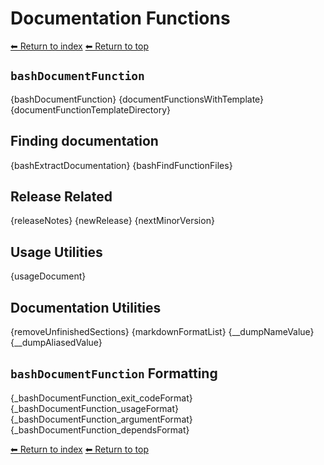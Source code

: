 # Documentation Functions

[⬅ Return to index](index.md)
[⬅ Return to top](../index.md)

## `bashDocumentFunction`

{bashDocumentFunction}
{documentFunctionsWithTemplate}
{documentFunctionTemplateDirectory}

## Finding documentation

{bashExtractDocumentation}
{bashFindFunctionFiles}

## Release Related

{releaseNotes}
{newRelease}
{nextMinorVersion}

## Usage Utilities

{usageDocument}

## Documentation Utilities

{removeUnfinishedSections}
{markdownFormatList}
{__dumpNameValue}
{__dumpAliasedValue}

## `bashDocumentFunction` Formatting

{_bashDocumentFunction_exit_codeFormat}
{_bashDocumentFunction_usageFormat}
{_bashDocumentFunction_argumentFormat}
{_bashDocumentFunction_dependsFormat}

[⬅ Return to index](index.md)
[⬅ Return to top](../index.md)
